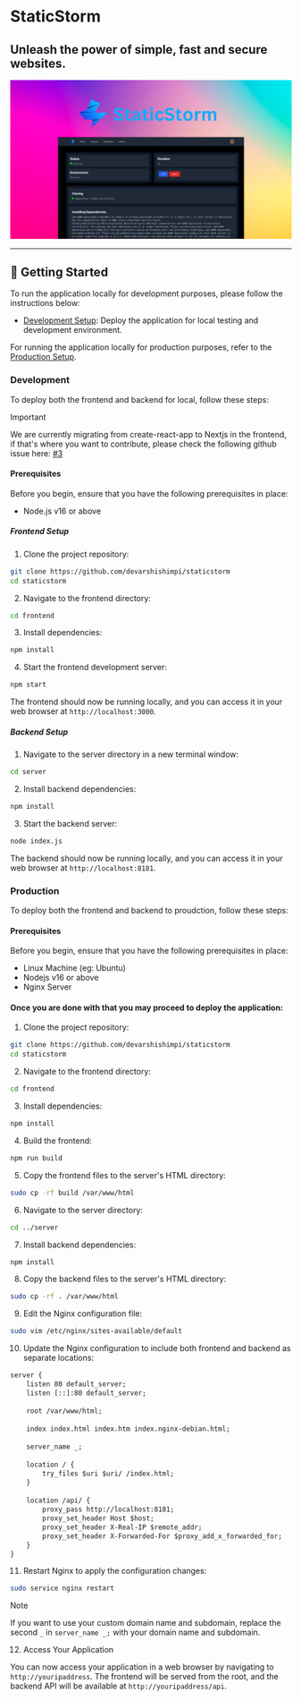 # StaticStorm

## Unleash the power of simple, fast and secure websites.

![Banner](images/StaticStormbanner2.png)

<hr>

<!--
Visit At <a href="http://staticstorm.coderush.tech" target="_blank">staticstorm.coderush.tech</a>
-->

## 🚀 Getting Started

To run the application locally for development purposes, please follow the instructions below:

- [Development Setup](#development): Deploy the application for local testing and development environment.

For running the application locally for production purposes, refer to the [Production Setup](#production).

### Development

To deploy both the frontend and backend for local, follow these steps:

> [!IMPORTANT]
> We are currently migrating from create-react-app to Nextjs in the frontend, if that's where you want to contribute, please check the following github issue here: [#3](https://github.com/devarshishimpi/staticstorm/issues/3)

#### Prerequisites

Before you begin, ensure that you have the following prerequisites in place:

- Node.js v16 or above

##### Frontend Setup

1. Clone the project repository:

```bash
git clone https://github.com/devarshishimpi/staticstorm
cd staticstorm
```

2. Navigate to the frontend directory:

```bash
cd frontend
```

3. Install dependencies:

```bash
npm install
```

4. Start the frontend development server:

```bash
npm start
```

The frontend should now be running locally, and you can access it in your web browser at `http://localhost:3000`.

##### Backend Setup

1. Navigate to the server directory in a new terminal window:

```bash
cd server
```

2. Install backend dependencies:

```bash
npm install
```

3. Start the backend server:

```bash
node index.js
```

The backend should now be running locally, and you can access it in your web browser at `http://localhost:8181`.

### Production

To deploy both the frontend and backend to proudction, follow these steps:

#### Prerequisites

Before you begin, ensure that you have the following prerequisites in place:

- Linux Machine (eg: Ubuntu)
- Nodejs v16 or above
- Nginx Server

#### Once you are done with that you may proceed to deploy the application:

1. Clone the project repository:

```bash
git clone https://github.com/devarshishimpi/staticstorm
cd staticstorm
```

2. Navigate to the frontend directory:

```bash
cd frontend
```

3. Install dependencies:

```bash
npm install
```

4. Build the frontend:

```bash
npm run build
```

5. Copy the frontend files to the server's HTML directory:

```bash
sudo cp -rf build /var/www/html
```

6. Navigate to the server directory:

```bash
cd ../server
```

7. Install backend dependencies:

```bash
npm install
```

8. Copy the backend files to the server's HTML directory:

```bash
sudo cp -rf . /var/www/html
```

9. Edit the Nginx configuration file:

```bash
sudo vim /etc/nginx/sites-available/default
```

10. Update the Nginx configuration to include both frontend and backend as separate locations:

```nginx
server {
    listen 80 default_server;
    listen [::]:80 default_server;

    root /var/www/html;

    index index.html index.htm index.nginx-debian.html;

    server_name _;

    location / {
        try_files $uri $uri/ /index.html;
    }

    location /api/ {
        proxy_pass http://localhost:8181;
        proxy_set_header Host $host;
        proxy_set_header X-Real-IP $remote_addr;
        proxy_set_header X-Forwarded-For $proxy_add_x_forwarded_for;
    }
}
```

11. Restart Nginx to apply the configuration changes:

```bash
sudo service nginx restart
```

> [!NOTE]
> If you want to use your custom domain name and subdomain, replace the second `_` in `server_name _;` with your domain name and subdomain.

12. Access Your Application

You can now access your application in a web browser by navigating to `http://youripaddress`. The frontend will be served from the root, and the backend API will be available at `http://youripaddress/api`.
